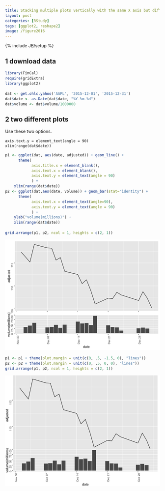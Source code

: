 ```yaml
---
title: Stacking multiple plots vertically with the same X axis but different Y axes --revised
layout: post
categories: [RStudy]
tags: [ggplot2, reshape2]
image: /figure2016
---
```

{% include JB/setup %}


## 1 download data   


```r
library(FinCal)
require(gridExtra)
library(ggplot2)

dat <- get.ohlc.yahoo('AAPL', '2015-12-01', '2015-12-31')
dat$date <- as.Date(dat$date, "%Y-%m-%d")
dat$volume <- dat$volume/1000000
```

## 2 two different plots   

Use these two options.      

```
axis.text.y = element_text(angle = 90)
xlim(range(dat$date))
```


```r
p1 <- ggplot(dat, aes(date, adjusted)) + geom_line() + 
      theme(
            axis.title.x = element_blank(), 
            axis.text.x = element_blank(),
            axis.text.y = element_text(angle = 90)
            ) +
    xlim(range(dat$date))
p2 <- ggplot(dat,aes(date, volume)) + geom_bar(stat="identity") + 
      theme(
            axis.text.x = element_text(angle=90),
            axis.text.y = element_text(angle = 90)
            ) +
    ylab("volume(millions)") +
    xlim(range(dat$date))

grid.arrange(p1, p2, ncol = 1, heights = c(2, 1))
```

![](/figure2016/stacking_v2_b1-1.png)


```r
p1 <- p1 + theme(plot.margin = unit(c(0, .5, -1.5, 0), "lines"))
p2 <- p2 + theme(plot.margin = unit(c(0, .5, 0, 0), "lines"))
grid.arrange(p1, p2, ncol = 1, heights = c(2, 1))
```

![](/figure2016/stacking_v2_b2-1.png)

